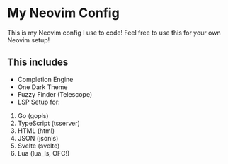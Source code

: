# My Neovim Config
This is my Neovim config I use to code!
Feel free to use this for your own Neovim setup!

## This includes
- Completion Engine 
- One Dark Theme
- Fuzzy Finder (Telescope)
- LSP Setup for:
 1. Go (gopls) 
 1. TypeScript (tsserver)
 1. HTML (html)
 1. JSON (jsonls)
 1. Svelte (svelte)
 1. Lua (lua_ls, OFC!)
